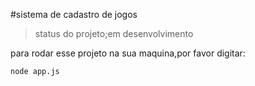 #sistema de cadastro de jogos

> status do projeto;em desenvolvimento

para rodar esse projeto na sua maquina,por favor digitar:

```
node app.js
```
